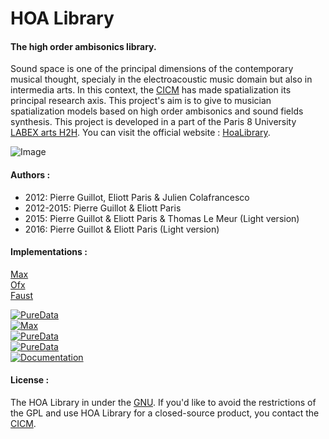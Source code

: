 # HOA Library

#### The high order ambisonics library.

Sound space is one of the principal dimensions of the contemporary musical thought, specialy in the electroacoustic music domain but also in intermedia arts. In this context, the [CICM](http://cicm.mshparisnord.org/ "CICM") has made spatialization its principal research axis. This project's aim is to give to musician spatialization models based on high order ambisonics and sound fields synthesis. This project is developed in a part of the Paris 8 University [LABEX arts H2H](http://www.labex-arts-h2h.fr/ "LABEX arts H2H"). You can visit the official website : [HoaLibrary](http://www.mshparisnord.fr/hoalibrary/ "HoaLibrary").

![Image](http://www.mshparisnord.fr/hoalibrary/wp-content/themes/hoa/images/hoa-icon03.svg "Hoa-Icon")

#### Authors :

- 2012: Pierre Guillot, Eliott Paris & Julien Colafrancesco
- 2012-2015: Pierre Guillot & Eliott Paris
- 2015: Pierre Guillot & Eliott Paris & Thomas Le Meur (Light version)
- 2016: Pierre Guillot & Eliott Paris (Light version)

#### Implementations :


[Max](https://github.com/CICM/HoaLibrary-Max "Max")<br/>
[Ofx](https://github.com/CICM/ofxHoa "Open Framework")<br/>
[Faust](https://github.com/CICM/HoaLibrary-Faust "Faust")

[![PureData](https://img.shields.io/badge/HOA-PureData-blue.svg)](https://github.com/CICM/HoaLibrary-PD)  
[![Max](https://img.shields.io/badge/HOA-PureData-blue.svg)](https://github.com/CICM/HoaLibrary-PD)  
[![PureData](https://img.shields.io/badge/HOA-PureData-blue.svg)](https://github.com/CICM/HoaLibrary-PD)  
[![PureData](https://img.shields.io/badge/HOA-PureData-blue.svg)](https://github.com/CICM/HoaLibrary-PD)  
[![Documentation](https://img.shields.io/badge/docs-doxygen-blue.svg)](http://cicm.github.io/HoaLibrary-Light/)

#### License :

The HOA Library in under the [GNU](http://www.gnu.org/copyleft/gpl.html "GNU Public License"). If you'd like to avoid the restrictions of the GPL and use HOA Library for a closed-source product, you contact the [CICM](http://cicm.mshparisnord.org/ "CICM").
